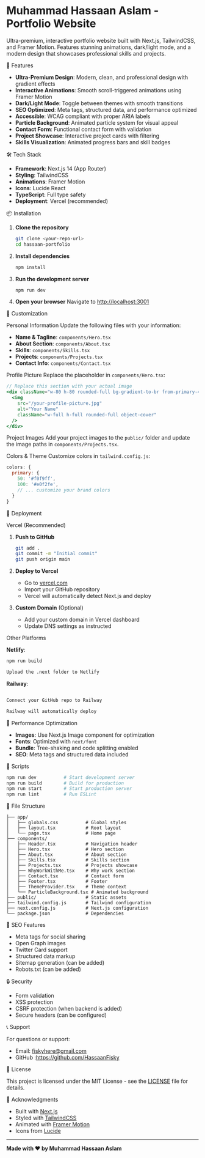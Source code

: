 # Muhammad Hassaan Aslam - Portfolio Website

Ultra-premium, interactive portfolio website built with Next.js, TailwindCSS, and Framer Motion. Features stunning animations, dark/light mode, and a modern design that showcases professional skills and projects.

🚀 Features

- **Ultra-Premium Design**: Modern, clean, and professional design with gradient effects
- **Interactive Animations**: Smooth scroll-triggered animations using Framer Motion
- **Dark/Light Mode**: Toggle between themes with smooth transitions
- **SEO Optimized**: Meta tags, structured data, and performance optimized
- **Accessible**: WCAG compliant with proper ARIA labels
- **Particle Background**: Animated particle system for visual appeal
- **Contact Form**: Functional contact form with validation
- **Project Showcase**: Interactive project cards with filtering
- **Skills Visualization**: Animated progress bars and skill badges

🛠️ Tech Stack

- **Framework**: Next.js 14 (App Router)
- **Styling**: TailwindCSS
- **Animations**: Framer Motion
- **Icons**: Lucide React
- **TypeScript**: Full type safety
- **Deployment**: Vercel (recommended)

📦 Installation

1. **Clone the repository**

   ```bash
   git clone <your-repo-url>
   cd hassaan-portfolio
   ```

2. **Install dependencies**

   ```bash
   npm install
   ```

3. **Run the development server**

   ```bash
   npm run dev
   ```

4. **Open your browser**
   Navigate to [http://localhost:3001](http://localhost:3001)

🎨 Customization

Personal Information
Update the following files with your information:

- **Name & Tagline**: `components/Hero.tsx`
- **About Section**: `components/About.tsx`
- **Skills**: `components/Skills.tsx`
- **Projects**: `components/Projects.tsx`
- **Contact Info**: `components/Contact.tsx`

Profile Picture
Replace the placeholder in `components/Hero.tsx`:

```jsx
// Replace this section with your actual image
<div className="w-80 h-80 rounded-full bg-gradient-to-br from-primary-400 via-purple-500 to-primary-600 p-1 shadow-2xl">
  <img 
    src="/your-profile-picture.jpg" 
    alt="Your Name" 
    className="w-full h-full rounded-full object-cover"
  />
</div>
```

Project Images
Add your project images to the `public/` folder and update the image paths in `components/Projects.tsx`.

Colors & Theme
Customize colors in `tailwind.config.js`:

```js
colors: {
  primary: {
    50: '#f0f9ff',
    100: '#e0f2fe',
    // ... customize your brand colors
  }
}
```

🚀 Deployment

Vercel (Recommended)

1. **Push to GitHub**

   ```bash
   git add .
   git commit -m "Initial commit"
   git push origin main
   ```

2. **Deploy to Vercel**
   - Go to [vercel.com](https://vercel.com)
   - Import your GitHub repository
   - Vercel will automatically detect Next.js and deploy

3. **Custom Domain** (Optional)
   - Add your custom domain in Vercel dashboard
   - Update DNS settings as instructed

Other Platforms

**Netlify**:

```bash
npm run build

Upload the .next folder to Netlify
```

**Railway**:

```bash

Connect your GitHub repo to Railway

Railway will automatically deploy
```

📱 Performance Optimization

- **Images**: Use Next.js Image component for optimization
- **Fonts**: Optimized with `next/font`
- **Bundle**: Tree-shaking and code splitting enabled
- **SEO**: Meta tags and structured data included

🔧 Scripts

```bash
npm run dev          # Start development server
npm run build        # Build for production
npm run start        # Start production server
npm run lint         # Run ESLint
```

📄 File Structure

```
├── app/
│   ├── globals.css          # Global styles
│   ├── layout.tsx           # Root layout
│   └── page.tsx             # Home page
├── components/
│   ├── Header.tsx           # Navigation header
│   ├── Hero.tsx             # Hero section
│   ├── About.tsx            # About section
│   ├── Skills.tsx           # Skills section
│   ├── Projects.tsx         # Projects showcase
│   ├── WhyWorkWithMe.tsx    # Why work section
│   ├── Contact.tsx          # Contact form
│   ├── Footer.tsx           # Footer
│   ├── ThemeProvider.tsx    # Theme context
│   └── ParticleBackground.tsx # Animated background
├── public/                  # Static assets
├── tailwind.config.js       # Tailwind configuration
├── next.config.js           # Next.js configuration
└── package.json             # Dependencies
```

🎯 SEO Features

- Meta tags for social sharing
- Open Graph images
- Twitter Card support
- Structured data markup
- Sitemap generation (can be added)
- Robots.txt (can be added)

🔒 Security

- Form validation
- XSS protection
- CSRF protection (when backend is added)
- Secure headers (can be configured)

📞 Support

For questions or support:

- Email: <fiskyhere@gmail.com>
- GitHub :<https://github.com/HassaanFisky>

📄 License

This project is licensed under the MIT License - see the [LICENSE](LICENSE) file for details.

🙏 Acknowledgments

- Built with [Next.js](https://nextjs.org/)
- Styled with [TailwindCSS](https://tailwindcss.com/)
- Animated with [Framer Motion](https://www.framer.com/motion/)
- Icons from [Lucide](https://lucide.dev/)

---

**Made with ❤️ by Muhammad Hassaan Aslam**
